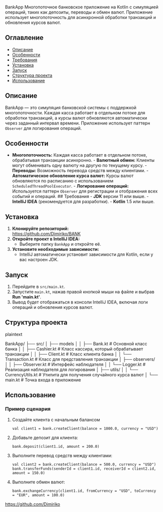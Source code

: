 BankApp  Многопоточное банковское приложение на Kotlin с симуляцией операций, таких как депозиты, переводы и обмен валют. Приложение использует многопоточность для асинхронной обработки транзакций и обновления курсов валют. 
## Оглавление  
- [Описание](#описание) 
- [Особенности](#особенности)
- [Требования](#требования) 
- [Установка](#установка) 
- [Запуск](#запуск) 
- [Структура проекта](#структура-проекта) 
- [Использование](#использование) 

 
## Описание  
 BankApp — это симуляция банковской системы с поддержкой многопоточности. Каждая касса работает в отдельном потоке для обработки транзакций, а курсы валют обновляются автоматически через заданный интервал времени. Приложение использует паттерн `Observer` для логирования операций.  

## Особенности  
- **Многопоточность:** Каждая касса работает в отдельном потоке, обрабатывая транзакции асинхронно. - **Валютный обмен:** Клиенты могут обменивать одну валюту на другую по текущему курсу. - **Переводы:** Возможность перевода средств между клиентами. - **Автоматическое обновление курса валют:** Курсы валют обновляются по расписанию с использованием `ScheduledThreadPoolExecutor`. - **Логирование операций:** Используется паттерн `Observer` для регистрации и отображения всех событий и операций.  ## Требования  - **JDK** версии 11 или выше. - **IntelliJ IDEA** (рекомендуется для разработки). - **Kotlin** 1.5 или выше. 
## Установка  
1. **Клонируйте репозиторий:**   
	 https://github.com/Dimiriko/BANK
2. **Откройте проект в IntelliJ IDEA:**
    - Выберите папку `BankApp` и откройте её.
3. **Установите необходимые зависимости:**
    - IntelliJ автоматически установит зависимости для Kotlin, если у вас настроен JDK.

## Запуск

1. Перейдите в `src/main.kt`.
2. Запустите `main.kt`, нажав правой кнопкой мыши на файле и выбрав **Run 'main.kt'**.
3. Вывод будет отображаться в консоли IntelliJ IDEA, включая логи операций и обновления курсов валют.

## Структура проекта

plaintext



BankApp/ 
├── src/ 
│   ├── models 
│   │   ├── Bank.kt               # Основной класс банка 
│   │   ├── Cashier.kt            # Класс кассира, который обрабатывает транзакции 
│   │   ├── Client.kt             # Класс клиента банка 
│   │   └── Transaction.kt        # Класс для представления транзакции 
│   ├── observers/ 
│   │   ├── Observer.kt           # Интерфейс наблюдателя 
│   │   └── Logger.kt             # Реализация наблюдателя для логирования 
│   ├── utils/ 
│   │   └── CurrencyUtils.kt      # Утилита для получения случайного курса валют 
│   └── main.kt                   # Точка входа в приложение 


## Использование

### Пример сценария

1. Создайте клиента с начальным балансом 
    
    `val client1 = bank.createClient(balance = 1000.0, currency = "USD")`
    
1. Добавьте депозит для клиента:
    
    `bank.deposit(client1.id, amount = 200.0)`
    
1. Выполните перевод средств между клиентами:

    `val client2 = bank.createClient(balance = 500.0, currency = "USD") bank.transferFunds(senderId = client1.id, receiverId = client2.id, amount = 150.0)`
    
4. Выполните обмен валют:
    
    `bank.exchangeCurrency(client1.id, fromCurrency = "USD", toCurrency = "EUR", amount = 100.0)`
    

https://github.com/Dimiriko
